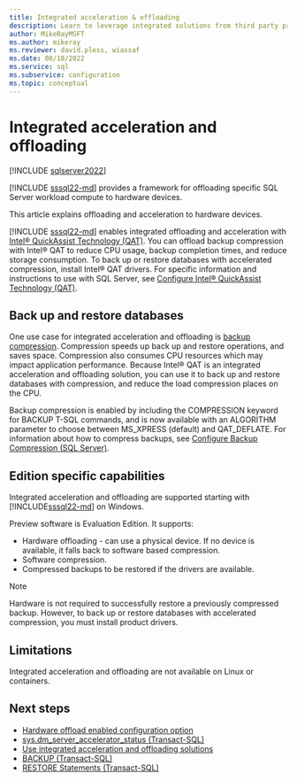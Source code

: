 ```yaml
---
title: Integrated acceleration & offloading
description: Learn to leverage integrated solutions from third party providers to offload and accelerate workloads for an instance of SQL Server.
author: MikeRayMSFT
ms.author: mikeray
ms.reviewer: david.pless, wiassaf
ms.date: 08/18/2022
ms.service: sql
ms.subservice: configuration
ms.topic: conceptual
---
```


# Integrated acceleration and offloading

[!INCLUDE [sqlserver2022](../../includes/applies-to-version/sqlserver2022.md)]

[!INCLUDE [sssql22-md](../../includes/sssql22-md.md)] provides a framework for offloading specific SQL Server workload compute to hardware devices.

This article explains offloading and acceleration to hardware devices.

[!INCLUDE [sssql22-md](../../includes/sssql22-md.md)] enables integrated offloading and acceleration with [Intel&reg; QuickAssist Technology (QAT)](https://www.intel.com/content/www/us/en/developer/topic-technology/open/quick-assist-technology/overview.html). You can offload backup compression with Intel&reg; QAT to reduce CPU usage, backup completion times, and reduce storage consumption. To back up or restore databases with accelerated compression, install Intel&reg; QAT drivers. For specific information and instructions to use with SQL Server, see [Configure Intel&reg; QuickAssist Technology (QAT)](use-integrated-acceleration-and-offloading.md).

## Back up and restore databases

One use case for integrated acceleration and offloading is [backup compression](../backup-restore/backup-compression-sql-server.md). Compression speeds up back up and restore operations, and saves space. Compression also consumes CPU resources which may impact application performance. Because Intel&reg; QAT is an integrated acceleration and offloading solution, you can use it to back up and restore databases with compression, and reduce the load compression places on the CPU.

Backup compression is enabled by including the COMPRESSION keyword for BACKUP T-SQL commands, and is now available with an ALGORITHM parameter to choose between MS_XPRESS (default) and QAT_DEFLATE. For information about how to compress backups, see [Configure Backup Compression (SQL Server)](../backup-restore/configure-backup-compression-sql-server.md).

## Edition specific capabilities

Integrated acceleration and offloading are supported starting with [!INCLUDE[sssql22-md](../../includes/sssql22-md.md)] on Windows.

Preview software is Evaluation Edition. It supports:

- Hardware offloading - can use a physical device. If no device is available, it falls back to software based compression.
- Software compression.
- Compressed backups to be restored if the drivers are available.

> [!NOTE]
> Hardware is not required to successfully restore a previously compressed backup. However, to back up or restore databases with accelerated compression, you must install product drivers.

## Limitations

Integrated acceleration and offloading are not available on Linux or containers.

## Next steps

 - [Hardware offload enabled configuration option](../../database-engine/configure-windows/hardware-offload-enable-configuration-option.md)
 - [sys.dm_server_accelerator_status (Transact-SQL)](../system-dynamic-management-views/sys-dm-server-accelerator-status-transact-sql.md)
 - [Use integrated acceleration and offloading solutions](use-integrated-acceleration-and-offloading.md)
 - [BACKUP (Transact-SQL)](../../t-sql/statements/backup-transact-sql.md)
 - [RESTORE Statements (Transact-SQL)](../../t-sql/statements/restore-statements-transact-sql.md)
